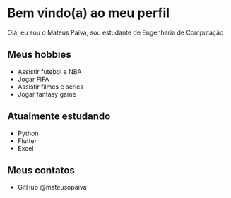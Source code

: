 # Bem vindo(a) ao meu perfil

Olá, eu sou o Mateus Paiva, sou estudante de Engenharia de Computação

## Meus hobbies

- Assistir futebol e NBA
- Jogar FIFA
- Assistir filmes e séries
- Jogar fantasy game

## Atualmente estudando

- Python
- Flutter
- Excel

## Meus contatos

- GitHub @mateusopaiva
